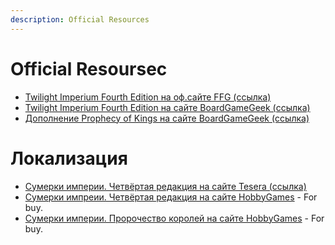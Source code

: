 ```yaml
---
description: Official Resources
---
```


# Official Resoursec

* [Twilight Imperium Fourth Edition на оф.сайте FFG \(ссылка\)](https://www.fantasyflightgames.com/en/products/twilight-imperium-fourth-edition/)
* [Twilight Imperium Fourth Edition на сайте BoardGameGeek \(ссылка\)](https://www.boardgamegeek.com/boardgame/233078/twilight-imperium-fourth-edition)
* [Дополнение Prophecy of Kings на сайте BoardGameGeek \(ссылка\)](https://www.boardgamegeek.com/boardgameexpansion/315895/twilight-imperium-fourth-edition-prophecy-kings)

# Локализация
* [Сумерки империи. Четвёртая редакция на сайте Tesera \(ссылка\)](https://tesera.ru/game/twilight-imperium-fourth-edition/)
* [Сумерки импреии. Четвёртая редакция на сайте HobbyGames](https://hobbygames.ru/sumerki-imperii-chetvjortoe-izdanie/) - For buy.
* [Сумерки империи. Пророчество королей на сайте HobbyGames](https://hobbygames.ru/sumerki-imperii-prorochestvo-korolej/) - For buy.
